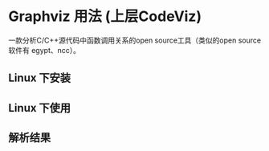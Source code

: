 # Graphviz 用法 (上层CodeViz)
一款分析C/C++源代码中函数调用关系的open source工具（类似的open source软件有 egypt、ncc）。
## Linux 下安装

## Linux 下使用


## 解析结果
